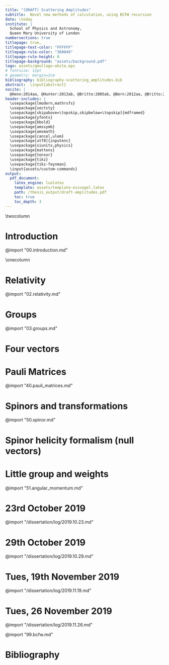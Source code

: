 ```yaml
---
title: "(DRAFT) Scattering Amplitudes"
subtitle:  Novel new methods of calculation, using BCFW recursion
date: \today
institute: |
  School of Physics and Astronomy,
  Queen Mary University of London
numbersections: true
titlepage: true,
titlepage-text-color: "FFFFFF"
titlepage-rule-color: "360049"
titlepage-rule-height: 0
titlepage-background: "assets/background.pdf"
logo: assets/qmullogo-white.eps
# fontsize: 12pt
# geometry: margin=2cm
bibliography: bibliography-scattering_amplitudes.bib
abstract:  \input{abstract}
nocite: |
  @Henn:2014aa, @Hunter:2013ab, @Britto:2005ab, @Bern:2012aa, @Britto:2005aa, @Arkani-Hamed:2012aa, @Plefka:2014aa, @Landau:1975aa
header-includes: |
  \usepackage{lmodern,mathrsfs}
  \usepackage{sectsty}
  \usepackage[skipabove=\topskip,skipbelow=\topskip]{mdframed}
  \usepackage{yfonts}
  \usepackage{bbold}
  \usepackage{amssymb}
  \usepackage{amsmath}
  \usepackage{cancel,ulem}
  \usepackage[utf8]{inputenc}
  \usepackage{siunitx,physics}
  \usepackage{mattens}
  \usepackage{tensor}
  \usepackage{tikz}
  \usepackage{tikz-feynman}
  \input{assets/custom-commands}
output:
  pdf_document:
    latex_engine: lualatex
    template: assets/template-eisvogel.latex
    path: /thesis_output/draft-amplitudes.pdf
    toc: true
    toc_depth: 3
---
```

\twocolumn
# Introduction

@import "00.introduction.md"

\onecolumn


# Relativity
@import "02.relativity.md"

# Groups
@import "03.groups.md"


# Four vectors

# Pauli Matrices
@import "40.pauli_matrices.md"


# Spinors and transformations
@import "50.spinor.md"

# Spinor helicity formalism (null vectors)

# Little group and weights
<!-- Working on -->
@import "51.angular_momentum.md"
<!-- LOGS from here -->
# 23rd October 2019
@import "/dissertation/log/2019.10.23.md"

# 29th October 2019
@import "/dissertation/log/2019.10.29.md"


# Tues, 19th November 2019
@import "/dissertation/log/2019.11.19.md"

# Tues, 26 November 2019
@import "/dissertation/log/2019.11.26.md"
<!-- logs end here -->
<!--
# Determination of three-point amplitudes of massless particles

# Introduction to Feynman diagrams  - reproducing amplitudes for Yang-Mills theory

# Three-point amplitudes and factorisation
# BCFW recursion relations in Yang-Mills and Gravity
 -->
@import "99.bcfw.md"

# Bibliography
